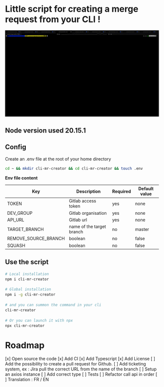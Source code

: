 # Little script for creating a merge request from your CLI !

![Little script for creating a merge request from your CLI](./cli-mr-creator.gif)

## Node version used 20.15.1

## Config

Create an .env file at the root of your home directory

```sh
cd ~ && mkdir cli-mr-creator && cd cli-mr-creator && touch .env
```

**Env file content**

| Key                  | Description               | Required | Default value |
| -------------------- | ------------------------- | -------- | ------------- |
| TOKEN                | Gitlab access token       | yes      | none          |
| DEV_GROUP            | Gitlab organisation       | yes      | none          |
| API_URL              | Gitlab url                | yes      | none          |
| TARGET_BRANCH        | name of the target branch | no       | master        |
| REMOVE_SOURCE_BRANCH | boolean                   | no       | false         |
| SQUASH               | boolean                   | no       | false         |

## Use the script

```sh
# Local installation
npm i cli-mr-creator

# Global installation
npm i -g cli-mr-creator

# and you can summon the command in your cli
cli-mr-creator

# Or you can launch it with npx
npx cli-mr-creator
```

# Roadmap

[x] Open source the code
[x] Add CI
[x] Add Typescript
[x] Add License
[ ] Add the possibility to create a pull request for Github.
[ ] Add ticketing system, ex : Jira pull the correct URL from the name of the branch
[ ] Setup an axios instance
[ ] Add correct type
[ ] Tests
[ ] Refactor call api in order
[ ] Translation : FR / EN
